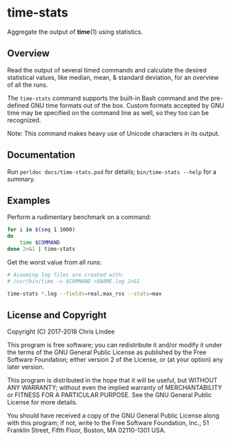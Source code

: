 # time-stats

Aggregate the output of **time**(1) using statistics.

## Overview

Read the output of several timed commands and calculate the desired statistical
values, like median, mean, & standard deviation, for an overview of all the
runs.

The `time-stats` command supports the built-in Bash command and the pre-defined
GNU time formats out of the box.  Custom formats accepted by GNU time may be
specified on the command line as well, so they too can be recognized.

Note: This command makes heavy use of Unicode characters in its output.

## Documentation

Run `perldoc docs/time-stats.pod` for details; `bin/time-stats --help` for a
summary.

## Examples

Perform a rudimentary benchmark on a command:

```sh
for i in $(seq 1 1000)
do
	time $COMMAND
done 2>&1 | time-stats
```

Get the worst value from all runs:

```sh
# Assuming log files are created with:
# /usr/bin/time -v $COMMAND >$NAME.log 2>&1

time-stats *.log --fields=real,max_rss --stats=max
```

## License and Copyright

Copyright (C) 2017-2018  Chris Lindee

This program is free software; you can redistribute it and/or modify
it under the terms of the GNU General Public License as published by
the Free Software Foundation; either version 2 of the License, or
(at your option) any later version.

This program is distributed in the hope that it will be useful,
but WITHOUT ANY WARRANTY; without even the implied warranty of
MERCHANTABILITY or FITNESS FOR A PARTICULAR PURPOSE.  See the
GNU General Public License for more details.

You should have received a copy of the GNU General Public License along
with this program; if not, write to the Free Software Foundation, Inc.,
51 Franklin Street, Fifth Floor, Boston, MA 02110-1301 USA.
